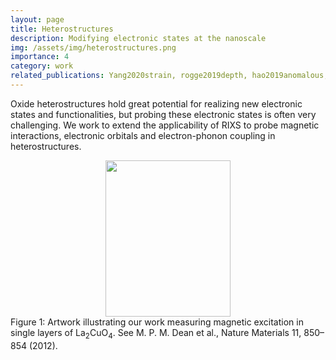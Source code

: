 ```yaml
---
layout: page
title: Heterostructures
description: Modifying electronic states at the nanoscale
img: /assets/img/heterostructures.png
importance: 4
category: work
related_publications: Yang2020strain, rogge2019depth, hao2019anomalous, meyers2019magnetism, lee2019strong, hao2019novel, hao2018giant, fabbris2018emergent, meyers2018decoupling, hao2017two, fabbris2016orbital, hoffman2016oscillatory,
---
```


Oxide heterostructures hold great potential for realizing new electronic states and functionalities, but probing these electronic states is often very challenging. We work to extend the applicability of RIXS to probe magnetic interactions, electronic orbitals and electron-phonon coupling in heterostructures.

<center><img src="{{ site.baseurl }}/assets/img/spin_excitations.jpg" height="250" width="200"></center>
<div class="col three caption">
    Figure 1: Artwork illustrating our work measuring magnetic excitation in single layers of La<sub>2</sub>CuO<sub>4</sub>. See M. P. M. Dean et al., Nature Materials 11, 850–854 (2012).
</div>